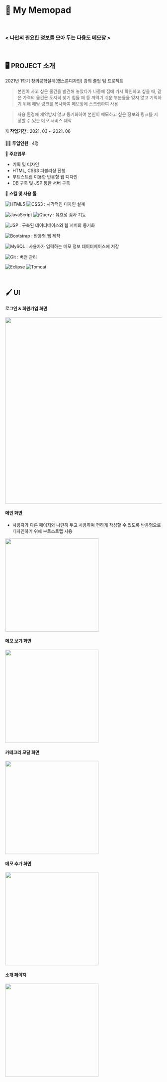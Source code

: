 # 📝 My Memopad
<br />

### < 나만의 필요한 정보를 모아 두는 다용도 메모장 >
<br />

## 🖥 PROJECT 소개

2021년 1학기 창의공학설계(캡스톤디자인) 강의 졸업 팀 프로젝트
> 본인이 사고 싶은 물건을 발견해 놓았다가 나중에 집에 가서 확인하고 싶을 때, 같은 가격의 물건은 도저히 찾기 힘들 때 등 까먹기 쉬운 부분들을 잊지 않고 기억하기 위해 해당 링크를 복사하여 메모장에 스크랩하여 사용  

> 사용 환경에 제약받지 않고 동기화하여 본인이 메모하고 싶은 정보와 링크를 저장할 수 있는 메모 서비스 제작

🗓️ **작업기간** : 2021. 03 ~ 2021. 06

👨‍💻 **투입인원** : 4명

📒 **주요업무**

-   기획 및 디자인
-   HTML, CSS3 퍼블리싱 진행
-   부트스트랩 이용한 반응형 웹 디자인
-   DB 구축 및 JSP 통한 서버 구축


🌱 **스킬 및 사용 툴**

![HTML5](https://img.shields.io/badge/HTML5-%23E34F26.svg?style=flat-square&logo=html5&logoColor=white)
![CSS3](https://img.shields.io/badge/css3-%231572B6.svg?style=flat-square&logo=css3&logoColor=white) : 시각적인 디자인 설계

![JavaScript](https://img.shields.io/badge/JavaScript-%23323330.svg?style=flat-square&logo=javascript&logoColor=%23F7DF1E)
![jQuery](https://img.shields.io/badge/jQuery-%230769AD.svg?style=flat-square&logo=jquery&logoColor=white) : 유효성 검사 기능

![JSP](https://img.shields.io/badge/JSP-007396.svg?style=flat-square&logo=java&logoColor=white) : 구축된 데이터베이스와 웹 서버의 동기화

![Bootstrap](https://img.shields.io/badge/Bootstrap-%23563D7C.svg?style=flat-square&logo=bootstrap&logoColor=white) : 반응형 웹 제작

![MySQL](https://img.shields.io/badge/MySQL-%2300f.svg?style=flat-square&logo=mysql&logoColor=white) : 사용자가 입력하는 메모 정보 데이터베이스에 저장

![Git](https://img.shields.io/badge/Git-%23F05033.svg?style=flat-square&logo=git&logoColor=white) : 버전 관리

![Eclipse](https://img.shields.io/badge/Eclipse-FE7A16.svg?style=flat-square&logo=Eclipse&logoColor=white)
![Tomcat](https://img.shields.io/badge/Tomcat-%232B2F33.svg?style=flat-square&logo=ApacheTomcat&logoColor=F8DC75)  

<br />

## 🖌️ UI

#### 로그인 & 회원가입 화면

<img src="https://cdn.discordapp.com/attachments/838470575566880792/868908514704257044/image0.png" width="600px" />


#### 메인 화면

- 사용자가 다른 페이지와 나란히 두고 사용하며 편하게 작성할 수 있도록 반응형으로 디자인하기 위해 부트스트랩 사용

<img src="https://s3.us-west-2.amazonaws.com/secure.notion-static.com/05bae759-c141-4f3f-9ea5-c8705b2a2e41/Untitled.png?X-Amz-Algorithm=AWS4-HMAC-SHA256&X-Amz-Credential=AKIAT73L2G45O3KS52Y5%2F20210729%2Fus-west-2%2Fs3%2Faws4_request&X-Amz-Date=20210729T182241Z&X-Amz-Expires=86400&X-Amz-Signature=05e893577c5e826e521de4f360a7605d4a8c72c2594232bce2a2ff6ee547c8aa&X-Amz-SignedHeaders=host&response-content-disposition=filename%20%3D%22Untitled.png%22" width="300px" />


#### 메모 보기 화면

<img src="https://s3.us-west-2.amazonaws.com/secure.notion-static.com/54bab6b9-78ea-4736-8331-a2508bf37dc2/Untitled.png?X-Amz-Algorithm=AWS4-HMAC-SHA256&X-Amz-Credential=AKIAT73L2G45O3KS52Y5%2F20210729%2Fus-west-2%2Fs3%2Faws4_request&X-Amz-Date=20210729T182303Z&X-Amz-Expires=86400&X-Amz-Signature=56f62678408d564856358106f781fefeff39af2feaf837c4e6de6e722bc9de2e&X-Amz-SignedHeaders=host&response-content-disposition=filename%20%3D%22Untitled.png%22" width="300px" />


#### 카테고리 모달 화면

<img src="https://s3.us-west-2.amazonaws.com/secure.notion-static.com/a91749f9-ef5e-4514-b0b2-41d25e477708/Untitled.png?X-Amz-Algorithm=AWS4-HMAC-SHA256&X-Amz-Credential=AKIAT73L2G45O3KS52Y5%2F20210729%2Fus-west-2%2Fs3%2Faws4_request&X-Amz-Date=20210729T182318Z&X-Amz-Expires=86400&X-Amz-Signature=2cbac8dd8319a0fac0564f617ede103ff8a42229e20fdbddb679a80921b0d8d3&X-Amz-SignedHeaders=host&response-content-disposition=filename%20%3D%22Untitled.png%22" width="300px" />


#### 메모 추가 화면

<img src="https://s3.us-west-2.amazonaws.com/secure.notion-static.com/f2591cb3-520c-40e3-a873-e5ecd51f53e6/Untitled.png?X-Amz-Algorithm=AWS4-HMAC-SHA256&X-Amz-Credential=AKIAT73L2G45O3KS52Y5%2F20210729%2Fus-west-2%2Fs3%2Faws4_request&X-Amz-Date=20210729T182336Z&X-Amz-Expires=86400&X-Amz-Signature=9dadaf4995d1ad82b6b9bc99ae2121d557c8703fa29a68fe448a173444250c9b&X-Amz-SignedHeaders=host&response-content-disposition=filename%20%3D%22Untitled.png%22" width="300px" />


#### 소개 페이지

<img src="https://s3.us-west-2.amazonaws.com/secure.notion-static.com/996af592-2f14-456f-90a0-9fe9c86b282d/Untitled.png?X-Amz-Algorithm=AWS4-HMAC-SHA256&X-Amz-Credential=AKIAT73L2G45O3KS52Y5%2F20210728%2Fus-west-2%2Fs3%2Faws4_request&X-Amz-Date=20210728T183824Z&X-Amz-Expires=86400&X-Amz-Signature=c3496ac637f0eae79e09088fbc1744a099ddf68550de4cafac7913673d393911&X-Amz-SignedHeaders=host&response-content-disposition=filename%20%3D%22Untitled.png%22" width="300px" />
